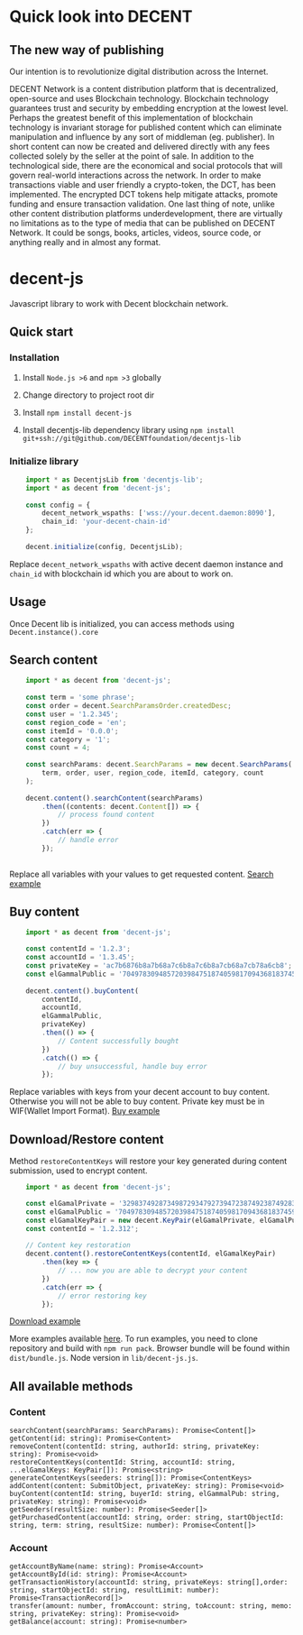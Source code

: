 # Quick look into DECENT

## The new way of publishing

 Our intention is to revolutionize digital distribution across the Internet.

 DECENT Network is a content distribution platform that is decentralized,
 open-source and uses Blockchain technology. Blockchain technology guarantees
 trust and security by embedding encryption at the lowest level.
 Perhaps the greatest benefit of this implementation of blockchain technology
 is invariant storage for published content which can eliminate manipulation
 and influence by any sort of middleman (eg. publisher). In short content can
 now be created and delivered directly with any fees collected solely by
 the seller at the point of sale. In addition to the technological side,
 there are the economical and social protocols that will govern real-world
 interactions across the network. In order to make transactions viable and
 user friendly a crypto-token, the DCT, has been implemented. The encrypted
 DCT tokens help mitigate attacks, promote funding and ensure transaction
 validation. One last thing of note, unlike other content distribution platforms
 underdevelopment, there are virtually no limitations as to the type of media that
 can be published on DECENT Network. It could be songs, books, articles, videos,
 source code, or anything really and in almost any format.


# decent-js

Javascript library to work with Decent blockchain network.


## Quick start

### Installation

 1. Install `Node.js >6` and `npm >3` globally
 
 2. Change directory to project root dir
 
 3. Install `npm install decent-js`
 
 4. Install decentjs-lib dependency library using `npm install git+ssh://git@github.com/DECENTfoundation/decentjs-lib`
 
### Initialize library
    
```typescript
    import * as DecentjsLib from 'decentjs-lib';
    import * as decent from 'decent-js';
    
    const config = {
        decent_network_wspaths: ['wss://your.decent.daemon:8090'],
        chain_id: 'your-decent-chain-id'
    };
        
    decent.initialize(config, DecentjsLib);
```
    
Replace `decent_network_wspaths` with active decent daemon instance and `chain_id` with blockchain id which
you are about to work on.

## Usage

Once Decent lib is initialized, you can access methods using `Decent.instance().core`

## Search content
    
```typescript
    import * as decent from 'decent-js';
       
    const term = 'some phrase';
    const order = decent.SearchParamsOrder.createdDesc;
    const user = '1.2.345';
    const region_code = 'en';
    const itemId = '0.0.0';
    const category = '1';
    const count = 4;
    
    const searchParams: decent.SearchParams = new decent.SearchParams(
        term, order, user, region_code, itemId, category, count
    );
    
    decent.content().searchContent(searchParams)
        .then((contents: decent.Content[]) => {
            // process found content
        })
        .catch(err => {
            // handle error
        });
    
```

Replace all variables with your values to get requested content.
[Search example](https://github.com/DECENTfoundation/decent-js/tree/master/src/examples/SearchContent)


## Buy content

```typescript
    import * as decent from 'decent-js';

    const contentId = '1.2.3';
    const accountId = '1.3.45';
    const privateKey = 'ac7b6876b8a7b68a7c6b8a7c6b8a7cb68a7cb78a6cb8';
    const elGammalPublic = '704978309485720398475187405981709436818374592763459872645';
    
    decent.content().buyContent(
        contentId,
        accountId,
        elGammalPublic,
        privateKey)
        .then(() => {
            // Content successfully bought
        })
        .catch(() => {
            // buy unsuccessful, handle buy error
        });
```
       
Replace variables with keys from your decent account to buy content. Otherwise you will not be 
able to buy content. Private key must be in WIF(Wallet Import Format).
[Buy example](https://github.com/DECENTfoundation/decent-js/tree/master/src/examples/BuyContent)

## Download/Restore content
Method `restoreContentKeys` will restore your key generated during content submission, used to encrypt content. 

```typescript
    import * as decent from 'decent-js';

    const elGamalPrivate = '32983749287349872934792739472387492387492834';
    const elGamalPublic = '704978309485720398475187405981709436818374592763459872645';
    const elGamalKeyPair = new decent.KeyPair(elGamalPrivate, elGamalPublic);
    const contentId = '1.2.312';
    
    // Content key restoration
    decent.content().restoreContentKeys(contentId, elGamalKeyPair)
        .then(key => {
            // ... now you are able to decrypt your content
        })
        .catch(err => {
            // error restoring key
        });
```
        
[Download example](https://github.com/DECENTfoundation/decent-js/tree/master/src/examples/DownloadContent)

More examples available [here](https://github.com/DECENTfoundation/decent-js/tree/master/src/examples).
To run examples, you need to clone repository and build with `npm run pack`. Browser bundle will be found 
within `dist/bundle.js`. Node version in `lib/decent-js.js`.

## All available methods

### Content

    searchContent(searchParams: SearchParams): Promise<Content[]> 
    getContent(id: string): Promise<Content> 
    removeContent(contentId: string, authorId: string, privateKey: string): Promise<void> 
    restoreContentKeys(contentId: String, accountId: string, ...elGamalKeys: KeyPair[]): Promise<string> 
    generateContentKeys(seeders: string[]): Promise<ContentKeys> 
    addContent(content: SubmitObject, privateKey: string): Promise<void> 
    buyContent(contentId: string, buyerId: string, elGammalPub: string, privateKey: string): Promise<void>
    getSeeders(resultSize: number): Promise<Seeder[]>
    getPurchasedContent(accountId: string, order: string, startObjectId: string, term: string, resultSize: number): Promise<Content[]> 
    
### Account

    getAccountByName(name: string): Promise<Account> 
    getAccountById(id: string): Promise<Account> 
    getTransactionHistory(accountId: string, privateKeys: string[],order: string, startObjectId: string, resultLimit: number): Promise<TransactionRecord[]> 
    transfer(amount: number, fromAccount: string, toAccount: string, memo: string, privateKey: string): Promise<void> 
    getBalance(account: string): Promise<number> 

